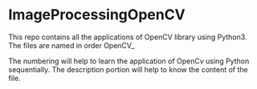 # ImageProcessingOpenCV

This repo contains all the applications of OpenCV library using Python3.
The files are named in order OpenCV<Number>_<Description>

The numbering will help to learn the application of OpenCv using Python sequentially.
The description portion will help to know the content of the file.
